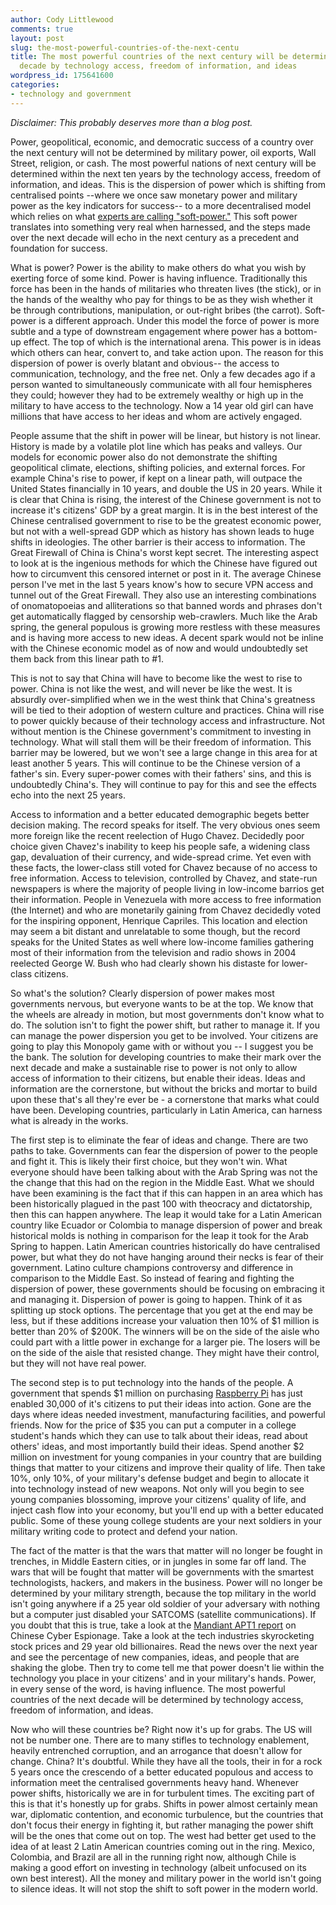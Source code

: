 ```yaml
---
author: Cody Littlewood
comments: true
layout: post
slug: the-most-powerful-countries-of-the-next-centu
title: The most powerful countries of the next century will be determined in the next
  decade by technology access, freedom of information, and ideas
wordpress_id: 175641600
categories:
- technology and government
---
```


_Disclaimer: This probably deserves more than a blog post._

Power, geopolitical, economic, and democratic success of a country over the next century will not be determined by military power, oil exports, Wall Street, religion, or cash. The most powerful nations of next century will be determined within the next ten years by the technology access, freedom of information, and ideas. This is the dispersion of power which is shifting from centralised points --where we once saw monetary power and military power as the key indicators for success-- to a more decentralised model which relies on what [experts are calling "soft-power."](http://www.ted.com/talks/joseph_nye_on_global_power_shifts.html) This soft power translates into something very real when harnessed, and the steps made over the next decade will echo in the next century as a precedent and foundation for success.

What is power? Power is the ability to make others do what you wish by exerting force of some kind. Power is having influence. Traditionally this force has been in the hands of militaries who threaten lives (the stick), or in the hands of the wealthy who pay for things to be as they wish whether it be through contributions, manipulation, or out-right bribes (the carrot). Soft-power is a different approach. Under this model the force of power is more subtle and a type of downstream engagement where power has a bottom-up effect. The top of which is the international arena. This power is in ideas which others can hear, convert to, and take action upon. The reason for this dispersion of power is overly blatant and obvious-- the access to communication, technology, and the free net. Only a few decades ago if a person wanted to simultaneously communicate with all four hemispheres they could; however they had to be extremely wealthy or high up in the military to have access to the technology. Now a 14 year old girl can have millions that have access to her ideas and whom are actively engaged.

People assume that the shift in power will be linear, but history is not linear. History is made by a volatile plot line which has peaks and valleys. Our models for economic power also do not demonstrate the shifting geopolitical climate, elections, shifting policies, and external forces. For example China's rise to power, if kept on a linear path, will outpace the United States financially in 10 years, and double the US in 20 years.  While it is clear that China is rising, the interest of the Chinese government is not to increase it's citizens' GDP by a great margin. It is in the best interest of the Chinese centralised government to rise to be the greatest economic power, but not with a well-spread GDP which as history has shown leads to huge shifts in ideologies. The other barrier is their access to information. The Great Firewall of China is China's worst kept secret. The interesting aspect to look at is the ingenious methods for which the Chinese have figured out how to circumvent this censored internet or post in it. The average Chinese person I've met in the last 5 years know's how to secure VPN access and tunnel out of the Great Firewall. They also use an interesting combinations of onomatopoeias and alliterations so that banned words and phrases don't get automatically flagged by censorship web-crawlers. Much like the Arab spring, the general populous is growing more restless with these measures and is having more access to new ideas. A decent spark would not be inline with the Chinese economic model as of now and would undoubtedly set them back from this linear path to #1.

This is not to say that China will have to become like the west to rise to power. China is not like the west, and will never be like the west. It is absurdly over-simplified when we in the west think that China's greatness will be tied to their adoption of western culture and practices. China will rise to power quickly because of their technology access and infrastructure. Not without mention is the Chinese government's commitment to investing in technology. What will stall them will be their freedom of information. This barrier may be lowered, but we won't see a large change in this area for at least another 5 years. This will continue to be the Chinese version of a father's sin. Every super-power comes with their fathers' sins, and this is undoubtedly China's. They will continue to pay for this and see the effects echo into the next 25 years.

Access to information and a better educated demographic begets better decision making. The record speaks for itself. The very obvious ones seem more foreign like the recent reelection of Hugo Chavez. Decidedly poor choice given Chavez's inability to keep his people safe, a widening class gap, devaluation of their currency, and wide-spread crime. Yet even with these facts, the lower-class still voted for Chavez because of no access to free information. Access to television, controlled by Chavez, and state-run newspapers is where the majority of people living in low-income barrios get their information. People in Venezuela with more access to free information (the Internet) and who are monetarily gaining from Chavez decidedly voted for the inspiring opponent, Henrique Capriles. This location and election may seem a bit distant and unrelatable to some though, but the record speaks for the United States as well where low-income families gathering most of their information from the television and radio shows in 2004 reelected George W. Bush who had clearly shown his distaste for lower-class citizens.

So what's the solution? Clearly dispersion of power makes most governments nervous, but everyone wants to be at the top. We know that the wheels are already in motion, but most governments don't know what to do. The solution isn't to fight the power shift, but rather to manage it. If you can manage the power dispersion you get to be involved. Your citizens are going to play this Monopoly game with or without you -- I suggest you be the bank. The solution for developing countries to make their mark over the next decade and make a sustainable rise to power is not only to allow access of information to their citizens, but enable their ideas. Ideas and information are the cornerstone, but without the bricks and mortar to build upon these that's all they're ever be - a cornerstone that marks what could have been. Developing countries, particularly in Latin America, can harness what is already in the works.

The first step is to eliminate the fear of ideas and change. There are two paths to take. Governments can fear the dispersion of power to the people and fight it. This is likely their first choice, but they won't win. What everyone should have been talking about with the Arab Spring was not the the change that this had on the region in the Middle East. What we should have been examining is the fact that if this can happen in an area which has been historically plagued in the past 100 with theocracy and dictatorship, then this can happen anywhere. The leap it would take for a Latin American country like Ecuador or Colombia to manage dispersion of power and break historical molds is nothing in comparison for the leap it took for the Arab Spring to happen. Latin American countries historically do have centralised power, but what they do not have hanging around their necks is fear of their government. Latino culture champions controversy and difference in comparison to the Middle East. So instead of fearing and fighting the dispersion of power, these governments should be focusing on embracing it and managing it. Dispersion of power is going to happen. Think of it as splitting up stock options. The percentage that you get at the end may be less, but if these additions increase your valuation then 10% of $1 million is better than 20% of $200K. The winners will be on the side of the aisle who could part with a little power in exchange for a larger pie. The losers will be on the side of the aisle that resisted change. They might have their control, but they will not have real power.

The second step is to put technology into the hands of the people. A government that spends $1 million on purchasing [Raspberry Pi](http://www.raspberrypi.org/) has just enabled 30,000 of it's citizens to put their ideas into action. Gone are the days where ideas needed investment, manufacturing facilities, and powerful friends. Now for the price of $35 you can put a computer in a college student's hands which they can use to talk about their ideas, read about others' ideas, and most importantly build their ideas.  Spend another $2 million on investment for young companies in your country that are building things that matter to your citizens and improve their quality of life. Then take 10%, only 10%, of your military's defense budget and begin to allocate it into technology instead of new weapons. Not only will you begin to see young companies blossoming, improve your citizens' quality of life, and inject cash flow into your economy, but you'll end up with a better educated public. Some of these young college students are your next soldiers in your military writing code to protect and defend your nation.

The fact of the matter is that the wars that matter will no longer be fought in trenches, in Middle Eastern cities, or in jungles in some far off land. The wars that will be fought that matter will be governments with the smartest technologists, hackers, and makers in the business. Power will no longer be determined by your military strength, because the top military in the world isn't going anywhere if a 25 year old soldier of your adversary with nothing but a computer just disabled your SATCOMS (satellite communications). If you doubt that this is true, take a look at the [Mandiant APT1 report](http://intelreport.mandiant.com/Mandiant_APT1_Report.pdf) on Chinese Cyber Espionage. Take a look at the tech industries skyrocketing stock prices and 29 year old billionaires. Read the news over the next year and see the percentage of new companies, ideas, and people that are shaking the globe. Then try to come tell me that power doesn't lie within the technology you place in your citizens' and in your military's hands. Power, in every sense of the word, is having influence. The most powerful countries of the next decade will be determined by technology access, freedom of information, and ideas.

Now who will these countries be? Right now it's up for grabs. The US will not be number one. There are to many stifles to technology enablement, heavily entrenched corruption, and an arrogance that doesn't allow for change. China? It's doubtful. While they have all the tools, their in for a rock 5 years once the crescendo of a better educated populous and access to information meet the centralised governments heavy hand. Whenever power shifts, historically we are in for turbulent times. The exciting part of this is that it's honestly up for grabs. Shifts in power almost certainly mean war, diplomatic contention, and economic turbulence, but the countries that don't focus their energy in fighting it, but rather managing the power shift will be the ones that come out on top. The west had better get used to the idea of at least 2 Latin American countries coming out in the ring. Mexico, Colombia, and Brazil are all in the running right now, although Chile is making a good effort on investing in technology (albeit unfocused on its own best interest). All the money and military power in the world isn't going to silence ideas. It will not stop the shift to soft power in the modern world.
